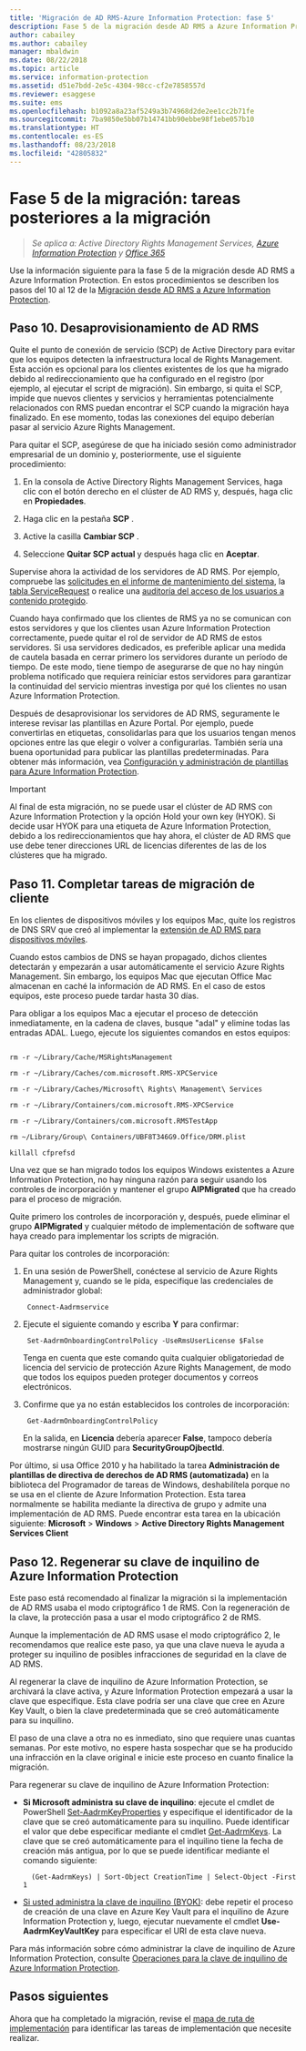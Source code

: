 ```yaml
---
title: 'Migración de AD RMS-Azure Information Protection: fase 5'
description: Fase 5 de la migración desde AD RMS a Azure Information Protection, donde se describen los pasos del 10 al 12 de la migración de AD RMS a Azure Information Protection.
author: cabailey
ms.author: cabailey
manager: mbaldwin
ms.date: 08/22/2018
ms.topic: article
ms.service: information-protection
ms.assetid: d51e7bdd-2e5c-4304-98cc-cf2e7858557d
ms.reviewer: esaggese
ms.suite: ems
ms.openlocfilehash: b1092a8a23af5249a3b74968d2de2ee1cc2b71fe
ms.sourcegitcommit: 7ba9850e5bb07b14741bb90ebbe98f1ebe057b10
ms.translationtype: HT
ms.contentlocale: es-ES
ms.lasthandoff: 08/23/2018
ms.locfileid: "42805832"
---
```

# <a name="migration-phase-5---post-migration-tasks"></a>Fase 5 de la migración: tareas posteriores a la migración

>*Se aplica a: Active Directory Rights Management Services, [Azure Information Protection](https://azure.microsoft.com/pricing/details/information-protection) y [Office 365](http://download.microsoft.com/download/E/C/F/ECF42E71-4EC0-48FF-AA00-577AC14D5B5C/Azure_Information_Protection_licensing_datasheet_EN-US.pdf)*


Use la información siguiente para la fase 5 de la migración desde AD RMS a Azure Information Protection. En estos procedimientos se describen los pasos del 10 al 12 de la [Migración desde AD RMS a Azure Information Protection](migrate-from-ad-rms-to-azure-rms.md).

## <a name="step-10-deprovision-ad-rms"></a>Paso 10. Desaprovisionamiento de AD RMS

Quite el punto de conexión de servicio (SCP) de Active Directory para evitar que los equipos detecten la infraestructura local de Rights Management. Esta acción es opcional para los clientes existentes de los que ha migrado debido al redireccionamiento que ha configurado en el registro (por ejemplo, al ejecutar el script de migración). Sin embargo, si quita el SCP, impide que nuevos clientes y servicios y herramientas potencialmente relacionados con RMS puedan encontrar el SCP cuando la migración haya finalizado. En ese momento, todas las conexiones del equipo deberían pasar al servicio Azure Rights Management. 

Para quitar el SCP, asegúrese de que ha iniciado sesión como administrador empresarial de un dominio y, posteriormente, use el siguiente procedimiento:

1. En la consola de Active Directory Rights Management Services, haga clic con el botón derecho en el clúster de AD RMS y, después, haga clic en **Propiedades**.

2. Haga clic en la pestaña **SCP** .

3. Active la casilla **Cambiar SCP** .

4. Seleccione **Quitar SCP actual** y después haga clic en **Aceptar**.

Supervise ahora la actividad de los servidores de AD RMS. Por ejemplo, compruebe las [solicitudes en el informe de mantenimiento del sistema](https://technet.microsoft.com/library/ee221012%28v=ws.10%29.aspx), la [tabla ServiceRequest](http://technet.microsoft.com/library/dd772686%28v=ws.10%29.aspx) o realice una [auditoría del acceso de los usuarios a contenido protegido](http://social.technet.microsoft.com/wiki/contents/articles/3440.ad-rms-frequently-asked-questions-faq.aspx). 

Cuando haya confirmado que los clientes de RMS ya no se comunican con estos servidores y que los clientes usan Azure Information Protection correctamente, puede quitar el rol de servidor de AD RMS de estos servidores. Si usa servidores dedicados, es preferible aplicar una medida de cautela basada en cerrar primero los servidores durante un período de tiempo. De este modo, tiene tiempo de asegurarse de que no hay ningún problema notificado que requiera reiniciar estos servidores para garantizar la continuidad del servicio mientras investiga por qué los clientes no usan Azure Information Protection.

Después de desaprovisionar los servidores de AD RMS, seguramente le interese revisar las plantillas en Azure Portal. Por ejemplo, puede convertirlas en etiquetas, consolidarlas para que los usuarios tengan menos opciones entre las que elegir o volver a configurarlas. También sería una buena oportunidad para publicar las plantillas predeterminadas. Para obtener más información, vea [Configuración y administración de plantillas para Azure Information Protection](./configure-policy-templates.md).

>[!IMPORTANT]
> Al final de esta migración, no se puede usar el clúster de AD RMS con Azure Information Protection y la opción Hold your own key (HYOK). Si decide usar HYOK para una etiqueta de Azure Information Protection, debido a los redireccionamientos que hay ahora, el clúster de AD RMS que use debe tener direcciones URL de licencias diferentes de las de los clústeres que ha migrado.

## <a name="step-11-complete-client-migration-tasks"></a>Paso 11. Completar tareas de migración de cliente

En los clientes de dispositivos móviles y los equipos Mac, quite los registros de DNS SRV que creó al implementar la [extensión de AD RMS para dispositivos móviles](http://technet.microsoft.com/library/dn673574.aspx).

Cuando estos cambios de DNS se hayan propagado, dichos clientes detectarán y empezarán a usar automáticamente el servicio Azure Rights Management. Sin embargo, los equipos Mac que ejecutan Office Mac almacenan en caché la información de AD RMS. En el caso de estos equipos, este proceso puede tardar hasta 30 días. 

Para obligar a los equipos Mac a ejecutar el proceso de detección inmediatamente, en la cadena de claves, busque "adal" y elimine todas las entradas ADAL. Luego, ejecute los siguientes comandos en estos equipos:

````

rm -r ~/Library/Cache/MSRightsManagement

rm -r ~/Library/Caches/com.microsoft.RMS-XPCService

rm -r ~/Library/Caches/Microsoft\ Rights\ Management\ Services

rm -r ~/Library/Containers/com.microsoft.RMS-XPCService

rm -r ~/Library/Containers/com.microsoft.RMSTestApp

rm ~/Library/Group\ Containers/UBF8T346G9.Office/DRM.plist

killall cfprefsd

````

Una vez que se han migrado todos los equipos Windows existentes a Azure Information Protection, no hay ninguna razón para seguir usando los controles de incorporación y mantener el grupo **AIPMigrated** que ha creado para el proceso de migración. 

Quite primero los controles de incorporación y, después, puede eliminar el grupo **AIPMigrated** y cualquier método de implementación de software que haya creado para implementar los scripts de migración.

Para quitar los controles de incorporación:

1. En una sesión de PowerShell, conéctese al servicio de Azure Rights Management y, cuando se le pida, especifique las credenciales de administrador global:

        Connect-Aadrmservice

2. Ejecute el siguiente comando y escriba **Y** para confirmar:

        Set-AadrmOnboardingControlPolicy -UseRmsUserLicense $False
    
    Tenga en cuenta que este comando quita cualquier obligatoriedad de licencia del servicio de protección Azure Rights Management, de modo que todos los equipos pueden proteger documentos y correos electrónicos.

3. Confirme que ya no están establecidos los controles de incorporación:

        Get-AadrmOnboardingControlPolicy

    En la salida, en **Licencia** debería aparecer **False**, tampoco debería mostrarse ningún GUID para **SecurityGroupOjbectId**.

Por último, si usa Office 2010 y ha habilitado la tarea **Administración de plantillas de directiva de derechos de AD RMS (automatizada)** en la biblioteca del Programador de tareas de Windows, deshabilítela porque no se usa en el cliente de Azure Information Protection. Esta tarea normalmente se habilita mediante la directiva de grupo y admite una implementación de AD RMS. Puede encontrar esta tarea en la ubicación siguiente: **Microsoft** > **Windows** > **Active Directory Rights Management Services Client**

## <a name="step-12-rekey-your-azure-information-protection-tenant-key"></a>Paso 12. Regenerar su clave de inquilino de Azure Information Protection

Este paso está recomendado al finalizar la migración si la implementación de AD RMS usaba el modo criptográfico 1 de RMS. Con la regeneración de la clave, la protección pasa a usar el modo criptográfico 2 de RMS. 

Aunque la implementación de AD RMS usase el modo criptográfico 2, le recomendamos que realice este paso, ya que una clave nueva le ayuda a proteger su inquilino de posibles infracciones de seguridad en la clave de AD RMS.

Al regenerar la clave de inquilino de Azure Information Protection, se archivará la clave activa, y Azure Information Protection empezará a usar la clave que especifique. Esta clave podría ser una clave que cree en Azure Key Vault, o bien la clave predeterminada que se creó automáticamente para su inquilino.

El paso de una clave a otra no es inmediato, sino que requiere unas cuantas semanas. Por este motivo, no espere hasta sospechar que se ha producido una infracción en la clave original e inicie este proceso en cuanto finalice la migración.

Para regenerar su clave de inquilino de Azure Information Protection:

- **Si Microsoft administra su clave de inquilino**: ejecute el cmdlet de PowerShell [Set-AadrmKeyProperties](/powershell/module/aadrm/set-aadrmkeyproperties) y especifique el identificador de la clave que se creó automáticamente para su inquilino. Puede identificar el valor que debe especificar mediante el cmdlet [Get-AadrmKeys](/powershell/module/aadrm/get-aadrmkeys). La clave que se creó automáticamente para el inquilino tiene la fecha de creación más antigua, por lo que se puede identificar mediante el comando siguiente:
    
        (Get-AadrmKeys) | Sort-Object CreationTime | Select-Object -First 1

- [Si usted administra la clave de inquilino (BYOK)](/powershell/aadrm/vlatest/use-aadrmkeyvaultkey): debe repetir el proceso de creación de una clave en Azure Key Vault para el inquilino de Azure Information Protection y, luego, ejecutar nuevamente el cmdlet **Use-AadrmKeyVaultKey** para especificar el URI de esta clave nueva. 

Para más información sobre cómo administrar la clave de inquilino de Azure Information Protection, consulte [Operaciones para la clave de inquilino de Azure Information Protection](./operations-tenant-key.md).


## <a name="next-steps"></a>Pasos siguientes

Ahora que ha completado la migración, revise el [mapa de ruta de implementación](deployment-roadmap.md) para identificar las tareas de implementación que necesite realizar.

